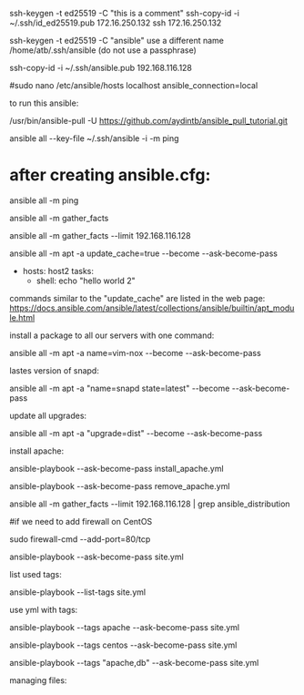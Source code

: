 
ssh-keygen -t ed25519 -C "this is a comment"
ssh-copy-id -i ~/.ssh/id_ed25519.pub 172.16.250.132
ssh 172.16.250.132

ssh-keygen -t ed25519 -C "ansible"
     use a different name  /home/atb/.ssh/ansible
   (do not use a passphrase)


ssh-copy-id -i ~/.ssh/ansible.pub 192.168.116.128


#sudo nano /etc/ansible/hosts
localhost ansible_connection=local


to run this ansible:

/usr/bin/ansible-pull -U https://github.com/aydintb/ansible_pull_tutorial.git



ansible all --key-file ~/.ssh/ansible -i -m ping


# after creating ansible.cfg:
ansible all -m ping

ansible all -m gather_facts

ansible all -m gather_facts --limit 192.168.116.128

ansible all -m apt -a update_cache=true --become --ask-become-pass


- hosts: host2
  tasks:
    - shell: echo "hello world 2"


commands similar to the "update_cache" are listed in the web page:
https://docs.ansible.com/ansible/latest/collections/ansible/builtin/apt_module.html

install a package to all our servers with one command:

ansible all -m apt -a name=vim-nox --become --ask-become-pass

lastes version of snapd:

ansible all -m apt -a "name=snapd state=latest" --become --ask-become-pass


update all upgrades:

ansible all -m apt -a "upgrade=dist" --become --ask-become-pass


install apache:

ansible-playbook --ask-become-pass install_apache.yml

ansible-playbook --ask-become-pass remove_apache.yml


ansible all -m gather_facts --limit 192.168.116.128 | grep ansible_distribution

#if we need to add firewall on CentOS

sudo firewall-cmd --add-port=80/tcp

ansible-playbook --ask-become-pass site.yml

list used tags:

ansible-playbook --list-tags site.yml



use yml with tags:

ansible-playbook --tags apache --ask-become-pass site.yml

ansible-playbook --tags centos --ask-become-pass site.yml

ansible-playbook --tags "apache,db" --ask-become-pass site.yml


managing files:

